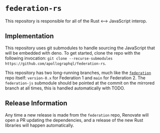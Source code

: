 # `federation-rs`

This repository is responsible for all of the Rust <--> JavaScript interop.

## Implementation

This repository uses git submodules to handle sourcing the JavaScript that will be embedded with deno. To get started, clone the repo with the following invocation: `git clone --recurse-submodules https://github.com/apollographql/federation-rs`.

This repository has two long-running branches, much like the [`federation`](https://github.com/apollographql/federation) repo itself: `version-0.x` for Federation 1 and `main` for Federation 2. The `federation-js` submodule should be pointed at the commit on the mirrored branch at all times, this is handled automatically with TODO.

## Release Information

Any time a new release is made from the `federation` repo, Renovate will open a PR updating the dependencies, and a release of the new Rust libraries will happen automatically.
